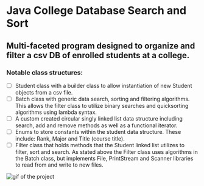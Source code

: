 # Java College Database Search and Sort

## Multi-faceted program designed to organize and filter a csv DB of enrolled students at a college.

### Notable class structures:
- [ ] Student class with a builder class to allow instantiation of new Student objects from a csv file.
- [ ] Batch class with generic data search, sorting and filtering algorithms. This allows the filter class to utilize binary searches and quicksorting algorithms using lambda syntax.
- [ ] A custom created circular singly linked list data structure including search, add and remove methods as well as a functional iterator.
- [ ] Enums to store constants within the student data structure. These include: Rank, Major and Title (course title).
- [ ] Filter class that holds methods that the Student linked list utilizes to filter, sort and search. As stated above the Filter class uses algorithms in the Batch class, but implements File, PrintStream and Scanner libraries to read from and write to new files.

![gif of the project](https://media.giphy.com/media/WUNzwoLqG9WcQwjPMj/giphy.gif "Java College DB Project")
